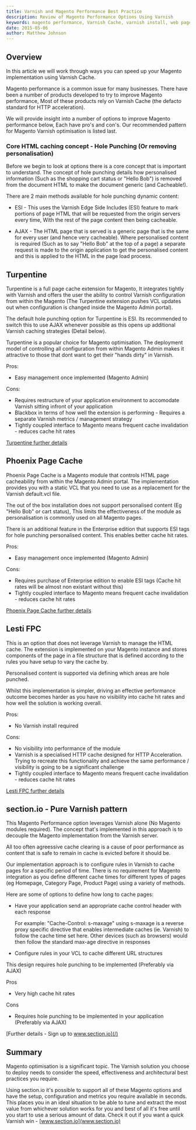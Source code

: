```yaml
---
title: Varnish and Magento Performance Best Practice
description: Review of Magento Performance Options Using Varnish
keywords: magento performance, Varnish Cache, varnish install, web page performance, magento, speed up magento
date: 2015-05-06
author: Matthew Johnson
---
```



## Overview

In this article we will work through ways you can speed up your Magento implementation using Varnish Cache.

Magento performance is a common issue for many businesses. There have been a number of products developed to try to improve Magento performance, Most of these products rely on Varnish Cache (the defacto standard for HTTP acceleration).

We will provide insight into a number of options to improve Magento performance below, Each have pro's and con's. Our recommended pattern for Magento Varnish optimisation is listed last.
  
  
### Core HTML caching concept - Hole Punching (Or removing personalisation)
Before we begin to look at options there is a core concept that is important to understand. The concept of hole punching details how personalised information (Such as the shopping cart status or "Hello Bob") is removed from the document HTML to make the document generic (and Cacheable!).

There are 2 main methods available for hole punching dynamic content:
  
  
* ESI - This uses the Varnish Edge Side Includes (ESI) feature to mark portions of page HTML that will be requested from the origin servers every time, With the rest of the page content then being cacheable.

* AJAX - The HTML page that is served is a generic page that is the same for every user (and hence very cacheable). Where personalised content is required (Such as to say "Hello Bob" at the top of a page) a separate request is made to the origin application to get the personalised content and this is applied to the HTML in the page load process.
  
    
      
## Turpentine
Turpentine is a full page cache extension for Magento, It integrates tightly with Varnish and offers the user the ability to control Varnish configuration from within the Magento (The Turpentine extension pushes VCL updates out when configuration is changed inside the Magento Admin portal).

The default hole punching option for Turpentine is ESI. Its recommended to switch this to use AJAX whenever possible as this opens up additional Varnish caching strategies (Detail below).

Turpentine is a popular choice for Magento optimisation. The deployment model of controlling all configuration from within Magento Admin makes it attractive to those that dont want to get their "hands dirty" in Varnish.

Pros:


* Easy management once implemented (Magento Admin)

Cons:


* Requires restructure of your application environment to accomodate Varnish sitting infront of your application
* Blackbox in terms of how well the extension is performing - Requires a separate Varnish metrics / management strategy
* Tightly coupled interface to Magento means frequent cache invalidation - reduces cache hit rates

[Turpentine further details](https://github.com/nexcess/magento-turpentine)

## Phoenix Page Cache

Phoenix Page Cache is a Magento module that controls HTML page cacheability from within the Magento Admin portal. The implementation provides you with a static VCL that you need to use as a replacement for the Varnish default.vcl file.

The out of the box installation does not support personalised content (Eg "Hello Bob" or cart status), This limits the effectiveness of the module as personalisation is commonly used on all Magento pages.
    
There is an additional feature in the Enterprise edition that supports ESI tags for hole punching personalised content. This enables better cache hit rates.


Pros:


* Easy management once implemented (Magento Admin)

Cons:


* Requires purchase of Enterprise edition to enable ESI tags (Cache hit rates will be almost non existant without this)
* Tightly coupled interface to Magento means frequent cache invalidation - reduces cache hit rates


[Phoenix Page Cache further details](https://github.com/PHOENIX-MEDIA/Magento-PageCache-powered-by-Varnish)


## Lesti FPC

This is an option that does not leverage Varnish to manage the HTML cache. The extension is implemented on your Magento instance and stores components of the page in a file structure that is defined according to the rules you have setup to vary the cache by.

Personalised content is supported via defining which areas are hole punched.

Whilst this implementation is simpler, driving an effective performance outcome becomes harder as you have no visibility into cache hit rates and how well the solution is working overall.

Pros:


* No Varnish install required

Cons:


* No visibility into performance of the module
* Varnish is a specialised HTTP cache designed for HTTP Acceleration. Trying to recreate this functionality and achieve the same performance / visibility is going to be a significant challenge
* Tightly coupled interface to Magento means frequent cache invalidation - reduces cache hit rates

[Lesti FPC further details](https://gordonlesti.com/projects/lestifpc/)

## section.io - Pure Varnish pattern

This Magento Performance option leverages Varnish alone (No Magento modules required). The concept that's implemented in this approach is to decouple the Magento implementation from the Varnish server.

All too often agreessive cache clearing is a cause of poor performance as content that is safe to remain in cache is evicted before it should be.

Our implementation approach is to configure rules in Varnish to cache pages for a specific period of time. There is no requirement for Magento integration as you define different cache times for different types of pages (eg Homepage, Category Page, Product Page) using a variety of methods.

Here are some of options to define how long to cache pages:


* Have your application send an appropriate cache control header with each response
    
    For example: "Cache-Control: s-maxage" using s-maxage is a reverse proxy specific directive that enables intermediate caches (ie. Varnish) to follow the cache time set here. 
    Other devices (such as browsers) would then follow the standard max-age directive in responses
* Configure rules in your VCL to cache different URL structures

This design requires hole punching to be implemented (Preferably via AJAX)

Pros
* Very high cache hit rates

Cons
* Requires hole punching to be implemented in your application (Preferably via AJAX)
  
    
[Further details - Sign up to www.section.io](/)

## Summary
Magento optimisation is a significant topic. The Varnish solution you choose to deploy needs to consider the speed, effectiveness and architectural best practices you require.

Using section.io it's possible to support all of these Magento options and have the setup, configuration and metrics you require available in seconds. This places you in an ideal situation to be able to tune and extract the most value from whichever solution works for you and best of all it's free until you start to use a serious amount of data. Check it out if you want a quick Varnish win - [www.section.io](www.section.io)

